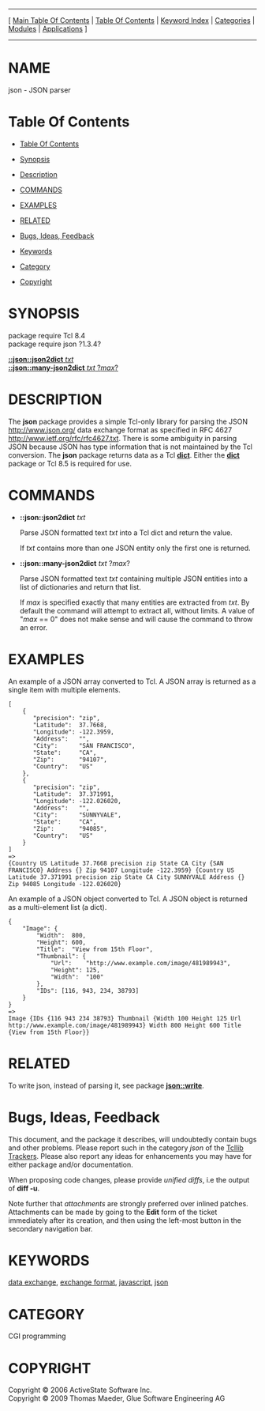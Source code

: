 
[//000000001]: # (json \- JSON)
[//000000002]: # (Generated from file 'json\.man' by tcllib/doctools with format 'markdown')
[//000000003]: # (Copyright &copy; 2006 ActiveState Software Inc\.  
Copyright &copy; 2009 Thomas Maeder, Glue Software Engineering AG)
[//000000004]: # (json\(n\) 1\.3\.4 tcllib "JSON")

<hr> [ <a href="../../../../toc.md">Main Table Of Contents</a> &#124; <a
href="../../../toc.md">Table Of Contents</a> &#124; <a
href="../../../../index.md">Keyword Index</a> &#124; <a
href="../../../../toc0.md">Categories</a> &#124; <a
href="../../../../toc1.md">Modules</a> &#124; <a
href="../../../../toc2.md">Applications</a> ] <hr>

# NAME

json \- JSON parser

# <a name='toc'></a>Table Of Contents

  - [Table Of Contents](#toc)

  - [Synopsis](#synopsis)

  - [Description](#section1)

  - [COMMANDS](#section2)

  - [EXAMPLES](#section3)

  - [RELATED](#section4)

  - [Bugs, Ideas, Feedback](#section5)

  - [Keywords](#keywords)

  - [Category](#category)

  - [Copyright](#copyright)

# <a name='synopsis'></a>SYNOPSIS

package require Tcl 8\.4  
package require json ?1\.3\.4?  

[__::json::json2dict__ *txt*](#1)  
[__::json::many\-json2dict__ *txt* ?*max*?](#2)  

# <a name='description'></a>DESCRIPTION

The __json__ package provides a simple Tcl\-only library for parsing the JSON
[http://www\.json\.org/](http://www\.json\.org/) data exchange format as
specified in RFC 4627
[http://www\.ietf\.org/rfc/rfc4627\.txt](http://www\.ietf\.org/rfc/rfc4627\.txt)\.
There is some ambiguity in parsing JSON because JSON has type information that
is not maintained by the Tcl conversion\. The __json__ package returns data
as a Tcl __[dict](\.\./\.\./\.\./\.\./index\.md\#dict)__\. Either the
__[dict](\.\./\.\./\.\./\.\./index\.md\#dict)__ package or Tcl 8\.5 is required for
use\.

# <a name='section2'></a>COMMANDS

  - <a name='1'></a>__::json::json2dict__ *txt*

    Parse JSON formatted text *txt* into a Tcl dict and return the value\.

    If *txt* contains more than one JSON entity only the first one is
    returned\.

  - <a name='2'></a>__::json::many\-json2dict__ *txt* ?*max*?

    Parse JSON formatted text *txt* containing multiple JSON entities into a
    list of dictionaries and return that list\.

    If *max* is specified exactly that many entities are extracted from
    *txt*\. By default the command will attempt to extract all, without limits\.
    A value of "*max* == 0" does not make sense and will cause the command to
    throw an error\.

# <a name='section3'></a>EXAMPLES

An example of a JSON array converted to Tcl\. A JSON array is returned as a
single item with multiple elements\.

    [
        {
           "precision": "zip",
           "Latitude":  37.7668,
           "Longitude": -122.3959,
           "Address":   "",
           "City":      "SAN FRANCISCO",
           "State":     "CA",
           "Zip":       "94107",
           "Country":   "US"
        },
        {
           "precision": "zip",
           "Latitude":  37.371991,
           "Longitude": -122.026020,
           "Address":   "",
           "City":      "SUNNYVALE",
           "State":     "CA",
           "Zip":       "94085",
           "Country":   "US"
        }
    ]
    =>
    {Country US Latitude 37.7668 precision zip State CA City {SAN FRANCISCO} Address {} Zip 94107 Longitude -122.3959} {Country US Latitude 37.371991 precision zip State CA City SUNNYVALE Address {} Zip 94085 Longitude -122.026020}

An example of a JSON object converted to Tcl\. A JSON object is returned as a
multi\-element list \(a dict\)\.

    {
        "Image": {
            "Width":  800,
            "Height": 600,
            "Title":  "View from 15th Floor",
            "Thumbnail": {
                "Url":    "http://www.example.com/image/481989943",
                "Height": 125,
                "Width":  "100"
            },
            "IDs": [116, 943, 234, 38793]
        }
    }
    =>
    Image {IDs {116 943 234 38793} Thumbnail {Width 100 Height 125 Url http://www.example.com/image/481989943} Width 800 Height 600 Title {View from 15th Floor}}

# <a name='section4'></a>RELATED

To write json, instead of parsing it, see package
__[json::write](json\_write\.md)__\.

# <a name='section5'></a>Bugs, Ideas, Feedback

This document, and the package it describes, will undoubtedly contain bugs and
other problems\. Please report such in the category *json* of the [Tcllib
Trackers](http://core\.tcl\.tk/tcllib/reportlist)\. Please also report any ideas
for enhancements you may have for either package and/or documentation\.

When proposing code changes, please provide *unified diffs*, i\.e the output of
__diff \-u__\.

Note further that *attachments* are strongly preferred over inlined patches\.
Attachments can be made by going to the __Edit__ form of the ticket
immediately after its creation, and then using the left\-most button in the
secondary navigation bar\.

# <a name='keywords'></a>KEYWORDS

[data exchange](\.\./\.\./\.\./\.\./index\.md\#data\_exchange), [exchange
format](\.\./\.\./\.\./\.\./index\.md\#exchange\_format),
[javascript](\.\./\.\./\.\./\.\./index\.md\#javascript),
[json](\.\./\.\./\.\./\.\./index\.md\#json)

# <a name='category'></a>CATEGORY

CGI programming

# <a name='copyright'></a>COPYRIGHT

Copyright &copy; 2006 ActiveState Software Inc\.  
Copyright &copy; 2009 Thomas Maeder, Glue Software Engineering AG
